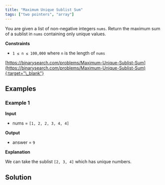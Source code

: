 ```yaml
---
title: "Maximum Unique Sublist Sum"
tags: ["two pointers", "array"]
---
```


You are given a list of non-negative integers `nums`. Return the maximum sum of a sublist in `nums` containing only unique values.

**Constraints**

- `1 ≤ n ≤ 100,000` where `n` is the length of `nums`

[https://binarysearch.com/problems/Maximum-Unique-Sublist-Sum](https://binarysearch.com/problems/Maximum-Unique-Sublist-Sum){:target="\_blank"}

## Examples

### Example 1

**Input**

- nums = `[1, 2, 2, 3, 4, 4]`

**Output**

- answer = `9`

**Explanation**

We can take the sublist `[2, 3, 4]` which has unique numbers.

## Solution

<script src="https://gist.github.com/yaeba/16da7be5123724fcf6eccc25581cef5a.js?file=Maximum-Unique-Sublist-Sum.py"></script>
